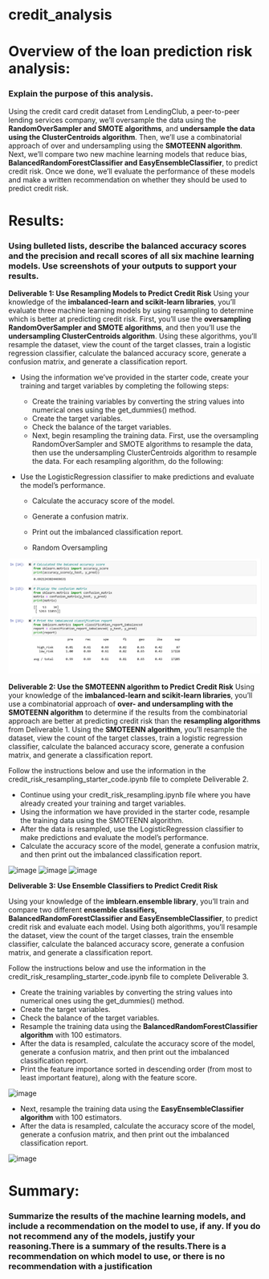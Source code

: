 # credit_analysis
# Overview of the loan prediction risk analysis: 
### Explain the purpose of this analysis.

Using the credit card credit dataset from LendingClub, a peer-to-peer lending services company, we’ll oversample the data using the **RandomOverSampler and SMOTE algorithms**, and **undersample the data using the ClusterCentroids algorithm**. Then, we’ll use a combinatorial approach of over and undersampling using the **SMOTEENN algorithm**. Next, we’ll compare two new machine learning models that reduce bias, **BalancedRandomForestClassifier and EasyEnsembleClassifier**, to predict credit risk. Once we done, we’ll evaluate the performance of these models and make a written recommendation on whether they should be used to predict credit risk.

# Results: 
### Using bulleted lists, describe the balanced accuracy scores and the precision and recall scores of all six machine learning models. Use screenshots of your outputs to support your results.

**Deliverable 1: Use Resampling Models to Predict Credit Risk**
Using your knowledge of the **imbalanced-learn and scikit-learn libraries**, you’ll evaluate three machine learning models by using resampling to determine which is better at predicting credit risk. First, you’ll use the **oversampling RandomOverSampler and SMOTE algorithms**, and then you’ll use the **undersampling ClusterCentroids algorithm**. Using these algorithms, you’ll resample the dataset, view the count of the target classes, train a logistic regression classifier, calculate the balanced accuracy score, generate a confusion matrix, and generate a classification report.

* Using the information we’ve provided in the starter code, create your training and target variables by completing the following steps:
    * Create the training variables by converting the string values into numerical ones using the get_dummies() method.
    * Create the target variables.
    * Check the balance of the target variables.
    * Next, begin resampling the training data. First, use the oversampling RandomOverSampler and SMOTE algorithms to resample the data, then use the undersampling           ClusterCentroids algorithm to resample the data. For each resampling algorithm, do the following:

* Use the LogisticRegression classifier to make predictions and evaluate the model’s performance.
    * Calculate the accuracy score of the model.
    * Generate a confusion matrix.
    * Print out the imbalanced classification report.
    
    * Random Oversampling
   
![Random_oversampling](Starter_Code/Resources/Random_oversampling.png)

**Deliverable 2: Use the SMOTEENN algorithm to Predict Credit Risk**
Using your knowledge of the **imbalanced-learn and scikit-learn libraries**, you’ll use a combinatorial approach of **over- and undersampling with the SMOTEENN algorithm** to determine if the results from the combinatorial approach are better at predicting credit risk than the **resampling algorithms** from Deliverable 1. Using the **SMOTEENN algorithm**, you’ll resample the dataset, view the count of the target classes, train a logistic regression classifier, calculate the balanced accuracy score, generate a confusion matrix, and generate a classification report.

Follow the instructions below and use the information in the credit_risk_resampling_starter_code.ipynb file to complete Deliverable 2.

* Continue using your credit_risk_resampling.ipynb file where you have already created your training and target variables.
* Using the information we have provided in the starter code, resample the training data using the SMOTEENN algorithm.
* After the data is resampled, use the LogisticRegression classifier to make predictions and evaluate the model’s performance.
* Calculate the accuracy score of the model, generate a confusion matrix, and then print out the imbalanced classification report.

![image](link)
![image](link)
![image](link)

**Deliverable 3: Use Ensemble Classifiers to Predict Credit Risk**

Using your knowledge of the **imblearn.ensemble library**, you’ll train and compare two different **ensemble classifiers, BalancedRandomForestClassifier and EasyEnsembleClassifier**, to predict credit risk and evaluate each model. Using both algorithms, you’ll resample the dataset, view the count of the target classes, train the ensemble classifier, calculate the balanced accuracy score, generate a confusion matrix, and generate a classification report.

Follow the instructions below and use the information in the credit_risk_resampling_starter_code.ipynb file to complete Deliverable 3.

* Create the training variables by converting the string values into numerical ones using the get_dummies() method.
* Create the target variables.
* Check the balance of the target variables.
* Resample the training data using the **BalancedRandomForestClassifier algorithm** with 100 estimators.
* After the data is resampled, calculate the accuracy score of the model, generate a confusion matrix, and then print out the imbalanced classification report.
* Print the feature importance sorted in descending order (from most to least important feature), along with the feature score.

![image](link)

* Next, resample the training data using the **EasyEnsembleClassifier algorithm** with 100 estimators.
* After the data is resampled, calculate the accuracy score of the model, generate a confusion matrix, and then print out the imbalanced classification report.

![image](link)





# Summary: 
### Summarize the results of the machine learning models, and include a recommendation on the model to use, if any. If you do not recommend any of the models, justify your reasoning.There is a summary of the results.There is a recommendation on which model to use, or there is no recommendation with a justification


